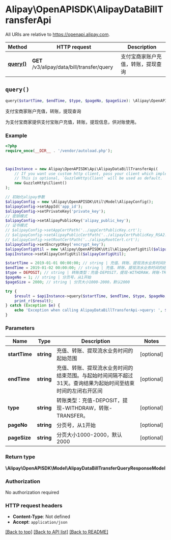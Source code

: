 # Alipay\OpenAPISDK\AlipayDataBillTransferApi

All URIs are relative to https://openapi.alipay.com.

Method | HTTP request | Description
------------- | ------------- | -------------
[**query()**](AlipayDataBillTransferApi.md#query) | **GET** /v3/alipay/data/bill/transfer/query | 支付宝商家账户充值，转账，提现查询


## `query()`

```php
query($startTime, $endTime, $type, $pageNo, $pageSize): \Alipay\OpenAPISDK\Model\AlipayDataBillTransferQueryResponseModel
```

支付宝商家账户充值，转账，提现查询

为支付宝商家提供支付宝账户充值，转账，提现信息，供对账使用。

### Example

```php
<?php
require_once(__DIR__ . '/vendor/autoload.php');



$apiInstance = new Alipay\OpenAPISDK\Api\AlipayDataBillTransferApi(
    // If you want use custom http client, pass your client which implements `GuzzleHttp\ClientInterface`.
    // This is optional, `GuzzleHttp\Client` will be used as default.
    new GuzzleHttp\Client()
);

// 初始化alipay参数
$alipayConfig = new \Alipay\OpenAPISDK\Util\Model\AlipayConfig();
$alipayConfig->setAppId('app_id');
$alipayConfig->setPrivateKey('private_key');
// 密钥模式
$alipayConfig->setAlipayPublicKey('alipay_public_key');
// 证书模式
// $alipayConfig->setAppCertPath('../appCertPublicKey.crt');
// $alipayConfig->setAlipayPublicCertPath('../alipayCertPublicKey_RSA2.crt');
// $alipayConfig->setRootCertPath('../alipayRootCert.crt');
$alipayConfig->setEncryptKey('encrypt_key');
$alipayConfigUtil = new \Alipay\OpenAPISDK\Util\AlipayConfigUtil($alipayConfig);
$apiInstance->setAlipayConfigUtil($alipayConfigUtil);

$startTime = 2019-01-01 00:00:00; // string | 充值、转账、提现流水业务时间的起始范围
$endTime = 2019-01-02 00:00:00; // string | 充值、转账、提现流水业务时间的结束范围。与起始时间间隔不超过31天。查询结果为起始时间至结束时间的左闭右开区间
$type = DEPOSIT; // string | 转账类型：充值-DEPOSIT，提现-WITHDRAW，转账-TRANSFER。
$pageNo = 1; // string | 分页号，从1开始
$pageSize = 2000; // string | 分页大小1000-2000，默认2000

try {
    $result = $apiInstance->query($startTime, $endTime, $type, $pageNo, $pageSize);
    print_r($result);
} catch (Exception $e) {
    echo 'Exception when calling AlipayDataBillTransferApi->query: ', $e->getMessage(), PHP_EOL;
}
```

### Parameters

Name | Type | Description  | Notes
------------- | ------------- | ------------- | -------------
 **startTime** | **string**| 充值、转账、提现流水业务时间的起始范围 | [optional]
 **endTime** | **string**| 充值、转账、提现流水业务时间的结束范围。与起始时间间隔不超过31天。查询结果为起始时间至结束时间的左闭右开区间 | [optional]
 **type** | **string**| 转账类型：充值-DEPOSIT，提现-WITHDRAW，转账-TRANSFER。 | [optional]
 **pageNo** | **string**| 分页号，从1开始 | [optional]
 **pageSize** | **string**| 分页大小1000-2000，默认2000 | [optional]

### Return type

**\Alipay\OpenAPISDK\Model\AlipayDataBillTransferQueryResponseModel**

### Authorization

No authorization required

### HTTP request headers

- **Content-Type**: Not defined
- **Accept**: `application/json`

[[Back to top]](#) [[Back to API list]](../../README.md#api-endpoints)
[[Back to README]](../../README.md)
